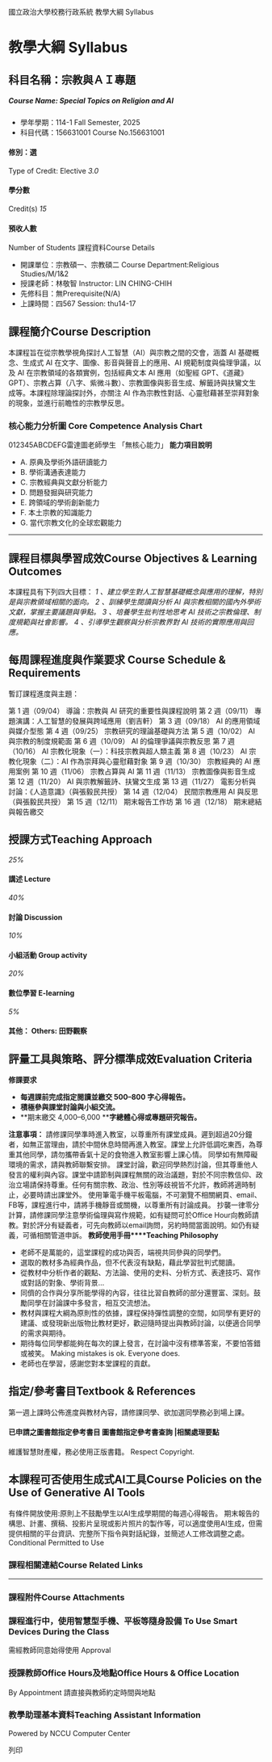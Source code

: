 國立政治大學校務行政系統 教學大綱 Syllabus
# 教學大綱 Syllabus
##  科目名稱：宗教與ＡＩ專題
#####  Course Name: Special Topics on Religion and AI
  * 學年學期：114-1 Fall Semester, 2025 
  * 科目代碼：156631001 Course No.156631001


#### 修別：選
Type of Credit: Elective 
_3.0_
#### 學分數
Credit(s)
_15_
#### 預收人數
Number of Students
課程資料Course Details
  * 開課單位：宗教碩一、宗教碩二 Course Department:Religious Studies/M/1&2 
  * 授課老師：林敬智 Instructor: LIN CHING-CHIH 
  * 先修科目：無Prerequisite(N/A)
  * 上課時間：四567 Session: thu14-17


##  課程簡介Course Description
本課程旨在從宗教學視角探討人工智慧（AI）與宗教之間的交會，涵蓋 AI 基礎概念、生成式 AI 在文字、圖像、影音與聲音上的應用、AI 規範制度與倫理爭議，以及 AI 在宗教領域的各類實例，包括經典文本 AI 應用（如聖經 GPT、《道藏》GPT）、宗教占算（八字、紫微斗數）、宗教圖像與影音生成、解籤詩與扶鸞文生成等。本課程除理論探討外，亦關注 AI 作為宗教性對話、心靈慰藉甚至崇拜對象的現象，並進行前瞻性的宗教學反思。
###  核心能力分析圖 Core Competence Analysis Chart
012345ABCDEFG雷達圖老師學生
「無核心能力」 
**能力項目說明**
  * A. 原典及學術外語研讀能力
  * B. 學術溝通表達能力
  * C. 宗教經典與文獻分析能力
  * D. 問題發掘與研究能力
  * E. 跨領域的學術創新能力
  * F. 本土宗教的知識能力
  * G. 當代宗教文化的全球宏觀能力


* * *
##  課程目標與學習成效Course Objectives & Learning Outcomes 
本課程具有下列四大目標：
_1_ _、建立學生對人工智慧基礎概念與應用的理解，特別是與宗教領域相關的面向。_
_2_ _、訓練學生閱讀與分析_ _AI_ _與宗教相關的國內外學術文獻，掌握主要議題與爭點。_
_3_ _、培養學生批判性地思考_ _AI_ _技術之宗教倫理、制度規範與社會影響。_
_4_ _、引導學生觀察與分析宗教界對_ _AI_ _技術的實際應用與回應。_
##  每周課程進度與作業要求 Course Schedule & Requirements
暫訂課程進度與主題：  
  
第 1 週（09/04） 導論：宗教與 AI 研究的重要性與課程說明
第 2 週（09/11） 專題演講：人工智慧的發展與跨域應用（劉吉軒）
第 3 週（09/18） AI 的應用領域與媒介型態
第 4 週（09/25） 宗教研究的理論基礎與方法
第 5 週（10/02） AI 與宗教的制度規範面
第 6 週（10/09） AI 的倫理爭議與宗教反思
第 7 週（10/16） AI 宗教化現象（一）：科技宗教與超人類主義
第 8 週（10/23） AI 宗教化現象（二）：AI 作為崇拜與心靈慰藉對象
第 9 週（10/30） 宗教經典的 AI 應用案例
第 10 週（11/06） 宗教占算與 AI
第 11 週（11/13） 宗教圖像與影音生成
第 12 週（11/20） AI 與宗教解籤詩、扶鸞文生成
第 13 週（11/27） 電影分析與討論：《人造意識》（與張毅民共授）
第 14 週（12/04） 民間宗教應用 AI 與反思（與張毅民共授）
第 15 週（12/11） 期末報告工作坊
第 16 週（12/18） 期末總結與報告繳交
##  授課方式Teaching Approach
_25%_
####  講述 Lecture
_40%_
####  討論 Discussion
_10%_
####  小組活動 Group activity
_20%_
####  數位學習 E-learning
_5%_
####  其他： Others: 田野觀察 
##  評量工具與策略、評分標準成效Evaluation Criteria
**修課要求**
  * **每週課前完成指定閱讀並繳交 500–800 字心得報告。**
  * **積極參與課堂討論與小組交流。**
  * **期末繳交 4,000–6,000 ****字總體心得或專題研究報告。**


**注意事項：**
請修課同學準時進入教室，以尊重所有課堂成員。遲到超過20分鐘者，如無正當理由，請於中間休息時間再進入教室。課堂上允許低調吃東西，為尊重其他同學，請勿攜帶香氣十足的食物進入教室影響上課心情。
同學如有無障礙環境的需求，請與教師聯繫安排。
課堂討論，歡迎同學熱烈討論，但其尊重他人發言的權利與內容。課堂中請節制與課程無關的政治議題，對於不同宗教信仰、政治立場請保持尊重。任何有關宗教、政治、性別等歧視皆不允許，教師將適時制止，必要時請出課堂外。
使用筆電手機平板電腦，不可瀏覽不相關網頁、email、FB等，課程進行中，請將手機靜音或關機，以尊重所有討論成員。
抄襲一律零分計算，請修課同學注意學術倫理與寫作規範，如有疑問可於Office Hour向教師請教。對於評分有疑義者，可先向教師以email詢問，另約時間當面說明。如仍有疑義，可循相關管道申訴。
**教師使用手冊****Teaching Philosophy**
  * 老師不是萬能的，這堂課程的成功與否，端視共同參與的同學們。
  * 選取的教材多為經典作品，但不代表沒有缺點，藉此學習批判式閱讀。
  * 從教材中分析作者的觀點、方法論、使用的史料、分析方式、表達技巧、寫作或對話的對象、學術背景…
  * 同儕的合作與分享所能學得的內容，往往比習自教師的部分還豐富、深刻。鼓勵同學在討論課中多發言，相互交流想法。
  * 教材與課程大綱為原則性的依據，課程保持彈性調整的空間，如同學有更好的建議、或發現新出版物比教材更好，歡迎隨時提出與教師討論，以便適合同學的需求與期待。
  * 期待每位同學都能夠在每次的課上發言，在討論中沒有標準答案，不要怕答錯或被笑。 Making mistakes is ok. Everyone does.
  * 老師也在學習，感謝您對本堂課程的貢獻。


##  指定/參考書目Textbook & References
第一週上課時公佈進度與教材內容，請修課同學、欲加選同學務必到場上課。
####  已申請之圖書館指定參考書目  圖書館指定參考書查詢 |相關處理要點
維護智慧財產權，務必使用正版書籍。 Respect Copyright.
##  本課程可否使用生成式AI工具Course Policies on the Use of Generative AI Tools
有條件開放使用:原則上不鼓勵學生以AI生成學期間的每週心得報告。 期末報告的構思、計畫、撰稿、投影片呈現或影片照片的製作等，可以適度使用AI生成，但需提供相關的平台資訊、完整所下指令與對話紀錄，並簡述人工修改調整之處。 Conditional Permitted to Use 
###  課程相關連結Course Related Links
* * *
###  課程附件Course Attachments
###  課程進行中，使用智慧型手機、平板等隨身設備 To Use Smart Devices During the Class
需經教師同意始得使用  Approval
###  授課教師Office Hours及地點Office Hours & Office Location
By Appointment 請直接與教師約定時間與地點
###  教學助理基本資料Teaching Assistant Information
Powered by NCCU Computer Center
  
列印
